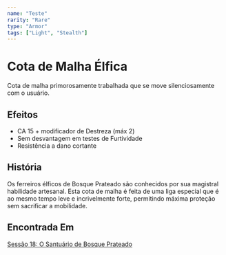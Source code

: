 ```yaml
---
name: "Teste"
rarity: "Rare"
type: "Armor"
tags: ["Light", "Stealth"]
---
```


# Cota de Malha Élfica

Cota de malha primorosamente trabalhada que se move silenciosamente com o usuário.

## Efeitos

- CA 15 + modificador de Destreza (máx 2)
- Sem desvantagem em testes de Furtividade
- Resistência a dano cortante

## História

Os ferreiros élficos de Bosque Prateado são conhecidos por sua magistral habilidade artesanal. Esta cota de malha é feita de uma liga especial que é ao mesmo tempo leve e incrivelmente forte, permitindo máxima proteção sem sacrificar a mobilidade.

## Encontrada Em

[Sessão 18: O Santuário de Bosque Prateado](/sessions/session-18)
